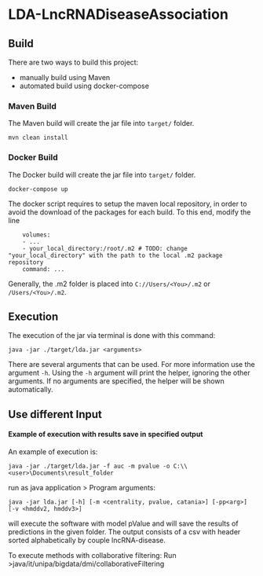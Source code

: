 # LDA-LncRNADiseaseAssociation
## Build
There are two ways to build this project:
- manually build using Maven
- automated build using docker-compose

### Maven Build
The Maven build will create the jar file into `target/` folder.
```
mvn clean install
```

### Docker Build
The Docker build will create the jar file into `target/` folder.
```
docker-compose up
```
The docker script requires to setup the maven local repository, in order to avoid the download of the packages for each build. To this end, modify the line
```
    volumes:
    - ...
    - your_local_directory:/root/.m2 # TODO: change "your_local_directory" with the path to the local .m2 package repository
    command: ...
```
Generally, the .m2 folder is placed into `C://Users/<You>/.m2` or `/Users/<You>/.m2`.
## Execution
The execution of the jar via terminal is done with this command:
```
java -jar ./target/lda.jar <arguments>
```
There are several arguments that can be used. For more information use the argument `-h`. Using the `-h` argument will print the helper, ignoring the other arguments. If no arguments are specified, the helper will be shown automatically.

## Use different Input



#### Example of execution with results save in specified output
An example of execution is:
```
java -jar ./target/lda.jar -f auc -m pvalue -o C:\\<user>\Documents\result_folder
```
run as java application > Program arguments:

```
java -jar lda.jar [-h] [-m <centrality, pvalue, catania>] [-pp<arg>] [-v <hmddv2, hmddv3>]
```

will execute the software with model pValue and will save the results of predictions in the given folder. The output consists of a csv with header sorted alphabetically by couple lncRNA-disease.

To execute methods with collaborative filtering: Run >java/it/unipa/bigdata/dmi/collaborativeFiltering
